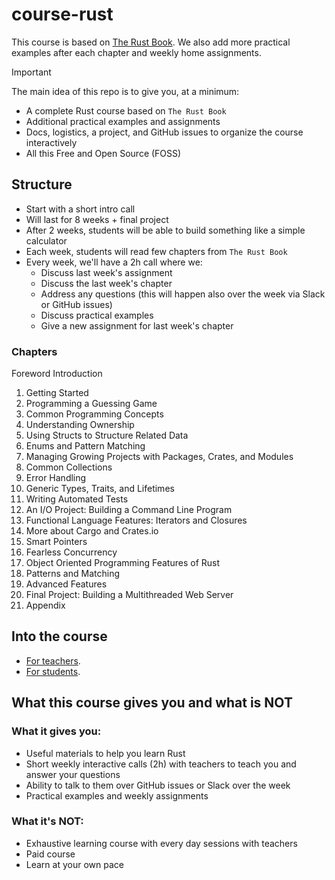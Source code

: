 # course-rust

This course is based on [The Rust Book](https://doc.rust-lang.org/book/). We also add more practical examples after each chapter and weekly home assignments.

> [!IMPORTANT]  
> The main idea of this repo is to give you, at a minimum:
> - A complete Rust course based on `The Rust Book`
> - Additional practical examples and assignments
> - Docs, logistics, a project, and GitHub issues to organize the course interactively
> - All this Free and Open Source (FOSS)

## Structure

- Start with a short intro call
- Will last for 8 weeks + final project
- After 2 weeks, students will be able to build something like a simple calculator
- Each week, students will read few chapters from `The Rust Book`
- Every week, we'll have a 2h call where we:
  - Discuss last week's assignment
  - Discuss the last week's chapter
  - Address any questions (this will happen also over the week via Slack or GitHub issues)
  - Discuss practical examples
  - Give a new assignment for last week's chapter

### Chapters

Foreword
Introduction
1. Getting Started
2. Programming a Guessing Game
3. Common Programming Concepts
4. Understanding Ownership
5. Using Structs to Structure Related Data
6. Enums and Pattern Matching
7. Managing Growing Projects with Packages, Crates, and Modules
8. Common Collections
9. Error Handling
10. Generic Types, Traits, and Lifetimes
11. Writing Automated Tests
12. An I/O Project: Building a Command Line Program
13. Functional Language Features: Iterators and Closures
14. More about Cargo and Crates.io
15. Smart Pointers
16. Fearless Concurrency
17. Object Oriented Programming Features of Rust
18. Patterns and Matching
19. Advanced Features
20. Final Project: Building a Multithreaded Web Server
21. Appendix

## Into the course

- [For teachers](docs/teachers.md).
- [For students](docs/students.md).

## What this course gives you and what is **NOT**

### What it gives you:

- Useful materials to help you learn Rust
- Short weekly interactive calls (2h) with teachers to teach you and answer your questions
- Ability to talk to them over GitHub issues or Slack over the week
- Practical examples and weekly assignments

### What it's **NOT**:

- Exhaustive learning course with every day sessions with teachers
- Paid course
- Learn at your own pace
